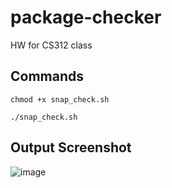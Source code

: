 # package-checker
HW for CS312 class

## Commands
`chmod +x snap_check.sh`

`./snap_check.sh`

## Output Screenshot
![image](https://user-images.githubusercontent.com/82061589/235726911-c3ccbc8b-fa75-4624-bb44-8ec33d3af2f2.png)
